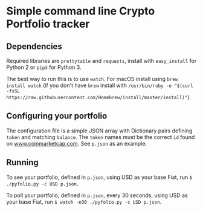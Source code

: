 # Simple command line Crypto Portfolio tracker

## Dependencies
Required libraries are `prettytable` and `requests`, install with `easy_install` for Python 2 or `pip3` for Python 3.

The best way to run this is to use `watch`. For macOS install using `brew install watch` (if you don't have `brew` install with `/usr/bin/ruby -e "$(curl -fsSL https://raw.githubusercontent.com/Homebrew/install/master/install)"`).

## Configuring your portfolio
The configuration file is a simple JSON array with Dictionary pairs defining `token` and matching `balance`. The `token` names must be the correct `id` found on www.coinmarketcap.com. See `p.json` as an example.

## Running
To see your portfolio, defined in `p.json`, using USD as your base Fiat, run `$ ./pyfolio.py -c USD p.json`.

To poll your portfolio, defined in `p.json`, every 30 seconds, using USD as your base Fiat, run `$ watch -n30 ./pyfolio.py -c USD p.json`.
